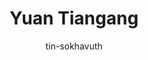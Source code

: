---
title: Yuan Tiangang
categories: ['Chinese']
thumb: 'https://img.youtube.com/vi/WVpNm7WbfFE/maxresdefault.jpg'
pudate: 2024-06-05T22:01:08
videos: 2024-06-05-21-59-58
author: tin-sokhavuth
---